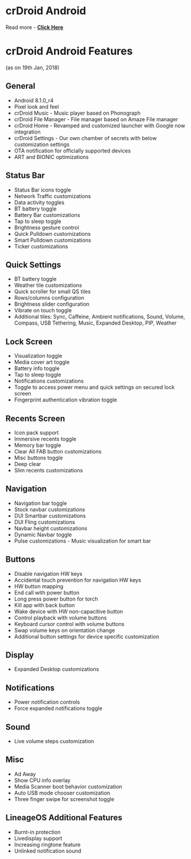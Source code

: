 crDroid Android
===============
Read more - __[Click Here](https://github.com/crdroidandroid/android_vendor_crdroid/blob/8.1/README.mkdn)__


crDroid Android Features
===============
(as on 19th Jan, 2018)

General
----------
* Android 8.1.0_r4
* Pixel look and feel
* crDroid Music - Music player based on Phonograph
* crDroid File Manager - File manager based on Amaze File manager
* crDroid Home - Revamped and customized launcher with Google now integration
* crDroid Settings - Our own chamber of secrets with below customization settings
* OTA notification for officially supported devices
* ART and BIONIC optimizations

Status Bar
----------
* Status Bar icons toggle
* Network Traffic customizations
* Data activity toggles
* BT battery toggle
* Battery Bar customizations
* Tap to sleep toggle
* Brightness gesture control
* Quick Pulldown customizations
* Smart Pulldown customizations
* Ticker customizations

Quick Settings
----------
* BT battery toggle
* Weather tile customizations
* Quick scroller for small QS tiles
* Rows/columns configuration
* Brightness slider configuration
* Vibrate on touch toggle
* Additional tiles: Sync, Caffeine, Ambient notifications, Sound, Volume, Compass, USB Tethering, Music, Expanded Desktop, PIP, Weather

Lock Screen
----------
* Visualization toggle
* Media cover art toggle
* Battery info toggle
* Tap to sleep toggle
* Notifications customizations
* Toggle to access power menu and quick settings on secured lock screen
* Fingerprint authentication vibration toggle

Recents Screen
----------
* Icon pack support
* Immersive recents toggle
* Memory bar toggle
* Clear All FAB button customizations
* Misc buttons toggle
* Deep clear
* Slim recents customizations

Navigation
----------
* Navigation bar toggle
* Stock navbar customizations
* DUI Smartbar customizations
* DUI Fling customizations
* Navbar height customizations
* Dynamic Navbar toggle
* Pulse customizations - Music visualization for smart bar

Buttons
----------
* Disable navigation HW keys
* Accidental touch prevention for navigation HW keys
* HW button mapping
* End call with power button
* Long press power button for torch
* Kill app with back button
* Wake device with HW non-capacitive button
* Control playback with volume buttons
* Keyboard cursor control with volume buttons
* Swap volume keys on orientation change
* Additional button settings for device specific customization

Display
----------
* Expanded Desktop customizations

Notifications
----------
* Power notification controls
* Force expanded notifications toggle

Sound
----------
* Live volume steps customization

Misc
----------
* Ad Away
* Show CPU info overlay
* Media Scanner boot behavior customization
* Auto USB mode chooser customization
* Three finger swipe for screenshot toggle

LineageOS Additional Features
----------
* Burnt-in protection
* Livedisplay support
* Increasing ringtone feature
* Unlinked notification sound
